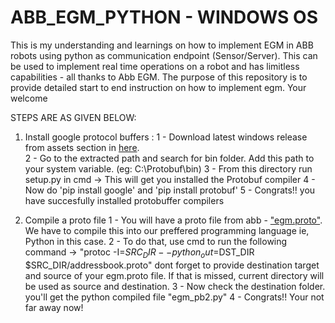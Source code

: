 # ABB_EGM_PYTHON - WINDOWS OS
This is my understanding and learnings on how to implement EGM in ABB robots using python as communication endpoint (Sensor/Server). This can be used to implement real time operations on a robot and has limitless capabilities - all thanks to Abb EGM. 
The purpose of this repository is to provide detailed start to end instruction on how to implement egm. Your welcome


STEPS ARE AS GIVEN BELOW:

1) Install google protocol buffers : 
   1 - Download latest windows release from assets section in [here](https://github.com/protocolbuffers/protobuf/releases).\
   2 - Go to the extracted path and search for bin folder. Add this path to your system variable. (eg: C:\Protobuf\bin)
   3 - From this directory run setup.py in cmd -> This will get you installed the Protobuf compiler
   4 - Now do 'pip install google' and 'pip install protobuf'
   5 - Congrats!! you have succesfully installed protobuffer compilers
   
2) Compile a proto file
   1 - You will have a proto file from abb - ["egm.proto"](https://github.com/ros-industrial/abb_libegm/blob/master/proto/egm.proto). We have to compile this into our preffered programming language ie, Python in this case.
   2 - To do that, use cmd to run the following command -> "protoc -I=$SRC_DIR --python_out=$DST_DIR $SRC_DIR/addressbook.proto" dont forget to provide destination target and source of your egm.proto file. If that is missed, current directory will be used as source and destination.
   3 - Now check the destination folder. you'll get the python compiled file "egm_pb2.py"
   4 - Congrats!! Your not far away now!
 

